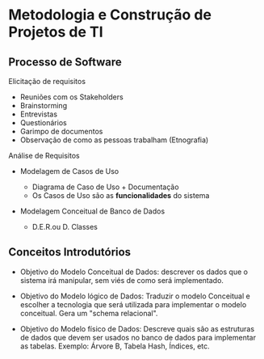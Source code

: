 # Metodologia e Construção de Projetos de TI

## Processo de Software

Elicitação de requisitos

- Reuniões com os Stakeholders
- Brainstorming
- Entrevistas
- Questionários
- Garimpo de documentos
- Observação de como as pessoas trabalham (Etnografia)

Análise de Requisitos

- Modelagem de Casos de Uso

  - Diagrama de Caso de Uso + Documentação
  - Os Casos de Uso são as **funcionalidades** do sistema

- Modelagem Conceitual de Banco de Dados
  - D.E.R.ou D. Classes

## Conceitos Introdutórios

- Objetivo do Modelo Conceitual de Dados: descrever os dados que o sistema irá manipular, sem viés de como será implementado.

- Objetivo do Modelo lógico de Dados: Traduzir o modelo Conceitual e escolher a tecnologia que será utilizada para implementar o modelo conceitual. Gera um "schema relacional".

- Objetivo do Modelo físico de Dados: Descreve quais são as estruturas de dados que devem ser usados no banco de dados para implementar as tabelas. Exemplo: Árvore B, Tabela Hash, Índices, etc.
